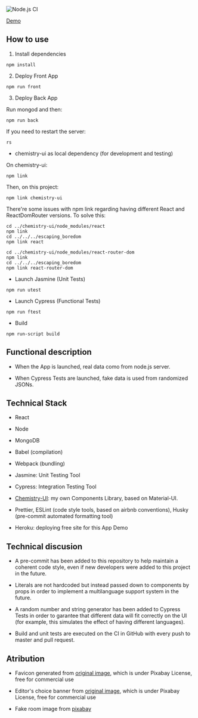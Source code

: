 ![Node.js CI](https://github.com/W01fw00d/escaping_boredom/workflows/Node.js%20CI/badge.svg)

[Demo](https://escaping-boredom.herokuapp.com/)

## How to use

1. Install dependencies

```
npm install
```

2. Deploy Front App

```
npm run front
```

3. Deploy Back App

Run mongod and then:

```
npm run back
```

If you need to restart the server:

```
rs
```

- chemistry-ui as local dependency (for development and testing)

On chemistry-ui:

```
npm link
```

Then, on this project:

```
npm link chemistry-ui
```

There're some issues with npm link regarding having different React and ReactDomRouter versions.
To solve this:

```
cd ../chemistry-ui/node_modules/react
npm link
cd ../../../escaping_boredom
npm link react

cd ../chemistry-ui/node_modules/react-router-dom
npm link
cd ../../../escaping_boredom
npm link react-router-dom
```

- Launch Jasmine (Unit Tests)

```
npm run utest
```

- Launch Cypress (Functional Tests)

```
npm run ftest
```

- Build

```
npm run-script build
```

## Functional description

- When the App is launched, real data como from node.js server.

- When Cypress Tests are launched, fake data is used from randomized JSONs.

## Technical Stack

- React

- Node
- MongoDB

- Babel (compilation)
- Webpack (bundling)

- Jasmine: Unit Testing Tool
- Cypress: Integration Testing Tool

- [Chemistry-UI](https://github.com/W01fw00d/chemistry-ui): my own Components Library, based on Material-UI.

- Prettier, ESLint (code style tools, based on airbnb conventions), Husky (pre-commit automated formatting tool)

- Heroku: deploying free site for this App Demo

## Technical discusion

- A pre-commit has been added to this repository to help maintain a coherent code style, even if new developers were added to this project in the future.

- Literals are not hardcoded but instead passed down to components by props in order to implement a multilanguage support system in the future.

- A random number and string generator has been added to Cypress Tests in order to garantee that different data will fit correctly on the UI (for example, this simulates the effect of having different languages).

- Build and unit tests are executed on the CI in GitHub with every push to master and pull request.

## Atribution

- Favicon generated from [original image](https://pixabay.com/photos/leuchtkasten-shield-output-note-1773916/), which is under Pixabay License, free for commercial use

- Editor's choice banner from [original image](https://pixabay.com/illustrations/tape-red-decor-for-the-web-plate-2410588/), which is under Pixabay License, free for commercial use

- Fake room image from [pixabay](https://pixabay.com/photos/wall-furniture-design-apartment-416060/)
